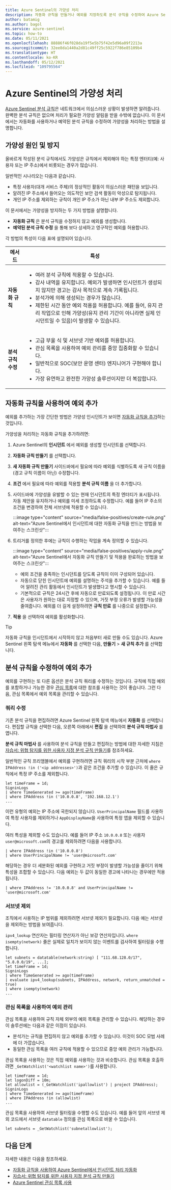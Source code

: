 ```yaml
---
title: Azure Sentinel의 가양성 처리
description: 자동화 규칙을 만들거나 예외를 지정하도록 분석 규칙을 수정하여 Azure Sentinel에서 가양성을 해결하는 방법을 알아봅니다.
author: batamig
ms.author: bagol
ms.service: azure-sentinel
ms.topic: how-to
ms.date: 05/11/2021
ms.openlocfilehash: 88886f46f028da19f5e5b75f42e5d96a09f2213a
ms.sourcegitcommit: 32ee8da1440a2d81c49ff25c5922f786e85109b4
ms.translationtype: HT
ms.contentlocale: ko-KR
ms.lasthandoff: 05/12/2021
ms.locfileid: "109795564"
---
```

# <a name="handle-false-positives-in-azure-sentinel"></a>Azure Sentinel의 가양성 처리

[Azure Sentinel 분석 규칙](tutorial-detect-threats-built-in.md)은 네트워크에서 의심스러운 상황이 발생하면 알려줍니다. 완벽한 분석 규칙은 없으며 처리가 필요한 가양성 알림을 받을 수밖에 없습니다. 이 문서에서는 자동화를 사용하거나 예약된 분석 규칙을 수정하여 가양성을 처리하는 방법을 설명합니다.

## <a name="false-positive-causes-and-prevention"></a>가양성 원인 및 방지

올바르게 작성된 분석 규칙에서도 가양성은 규칙에서 제외해야 하는 특정 엔터티(예: 사용자 또는 IP 주소)에서 비롯되는 경우가 많습니다.

일반적인 시나리오는 다음과 같습니다.

- 특정 사용자(대개 서비스 주체)의 정상적인 활동이 의심스러운 패턴을 보입니다.
- 알려진 IP 주소에서 들어오는 의도적인 보안 검색 활동이 악성으로 탐지됩니다.
- 개인 IP 주소를 제외하는 규칙이 개인 IP 주소가 아닌 내부 IP 주소도 제외합니다.

이 문서에서는 가양성을 방지하는 두 가지 방법을 설명합니다.

- **자동화 규칙** 은 분석 규칙을 수정하지 않고 예외를 생성합니다.
- **예약된 분석 규칙 수정** 을 통해 보다 상세하고 영구적인 예외를 허용합니다.
  
각 방법의 특성이 다음 표에 설명되어 있습니다.

  
|메서드|특성|
|-|-|
|**자동화 규칙**|<ul><li>여러 분석 규칙에 적용할 수 있습니다.</li><li>감사 내역을 유지합니다. 예외가 발생하면 인시던트가 생성되지 않지만 경고는 감사 목적으로 계속 기록됩니다.</li><li>분석가에 의해 생성되는 경우가 많습니다.</li><li>제한된 시간 동안 예외 적용을 허용합니다. 예를 들어, 유지 관리 작업으로 인해 가양성(유지 관리 기간이 아니라면 실제 인시던트일 수 있음)이 발생할 수 있습니다.</li></ul>|
|**분석 규칙 수정**|<ul><li>고급 부울 식 및 서브넷 기반 예외를 허용합니다.</li><li>관심 목록을 사용하여 예외 관리를 중앙 집중화할 수 있습니다.</li><li>일반적으로 SOC(보안 운영 센터) 엔지니어가 구현해야 합니다.</li><li>가장 유연하고 완전한 가양성 솔루션이지만 더 복잡합니다.</li></ul>|

## <a name="add-exceptions-by-using-automation-rules"></a>자동화 규칙을 사용하여 예외 추가

예외를 추가하는 가장 간단한 방법은 가양성 인시던트가 보이면 [자동화 규칙을 추가](automate-incident-handling-with-automation-rules.md#creating-and-managing-automation-rules)하는 것입니다.

가양성을 처리하는 자동화 규칙을 추가하려면:

1. Azure Sentinel의 **인시던트** 에서 예외를 생성할 인시던트를 선택합니다.
1. **자동화 규칙 만들기** 를 선택합니다.
1. **새 자동화 규칙 만들기** 사이드바에서 필요에 따라 예외를 식별하도록 새 규칙 이름을(경고 규칙 이름이 아닌) 수정합니다.
1. **조건** 에서 필요에 따라 예외를 적용할 **분석 규칙 이름** 을 더 추가합니다.
1. 사이드바에 가양성을 유발할 수 있는 현재 인시던트의 특정 엔터티가 표시됩니다. 자동 제안을 유지하거나 예외를 미세 조정하도록 수정합니다. 예를 들어 IP 주소의 조건을 변경하여 전체 서브넷에 적용할 수 있습니다.
   
   :::image type="content" source="media/false-positives/create-rule.png" alt-text="Azure Sentinel에서 인시던트에 대한 자동화 규칙을 만드는 방법을 보여주는 스크린샷":::
   
1. 트리거를 정의한 후에는 규칙이 수행하는 작업을 계속 정의할 수 있습니다.
   
   :::image type="content" source="media/false-positives/apply-rule.png" alt-text="Azure Sentinel에서 자동화 규칙 만들기 및 적용을 완료하는 방법을 보여주는 스크린샷":::
   
   - 예외 조건을 충족하는 인시던트를 닫도록 규칙이 이미 구성되어 있습니다.
   - 자동으로 닫힌 인시던트에 예외를 설명하는 주석을 추가할 수 있습니다. 예를 들어 알려진 관리 활동에서 인시던트가 발생했다고 명시할 수 있습니다.
   - 기본적으로 규칙은 24시간 후에 자동으로 만료되도록 설정됩니다. 이 만료 시간은 사용자가 원하는 대로 지정할 수 있으며, 거짓 부정 오류가 발생할 가능성을 줄여줍니다. 예외를 더 길게 설정하려면 **규칙 만료** 를 나중으로 설정합니다.
   
1. **적용** 을 선택하여 예외를 활성화합니다.

> [!TIP]
> 자동화 규칙을 인시던트에서 시작하지 않고 처음부터 새로 만들 수도 있습니다. Azure Sentinel 왼쪽 탐색 메뉴에서 **자동화** 를 선택한 다음, **만들기** > **새 규칙 추가** 를 선택합니다.

## <a name="add-exceptions-by-modifying-analytics-rules"></a>분석 규칙을 수정하여 예외 추가

예외를 구현하는 또 다른 옵션은 분석 규칙 쿼리를 수정하는 것입니다. 규칙에 직접 예외를 포함하거나 가능한 경우 [관심 목록](watchlists.md#use-watchlists-in-analytics-rules)에 대한 참조를 사용하는 것이 좋습니다. 그런 다음, 관심 목록에서 예외 목록을 관리할 수 있습니다.

### <a name="modify-the-query"></a>쿼리 수정

기존 분석 규칙을 편집하려면 Azure Sentinel 왼쪽 탐색 메뉴에서 **자동화** 를 선택합니다. 편집할 규칙을 선택한 다음, 오른쪽 아래에서 **편집** 을 선택하여 **분석 규칙 마법사** 를 엽니다.

**분석 규칙 마법사** 를 사용하여 분석 규칙을 만들고 편집하는 방법에 대한 자세한 지침은 [자습서: 위협 탐지를 위한 사용자 지정 분석 규칙 만들기](tutorial-detect-threats-custom.md)를 참조하세요.

일반적인 규칙 프리앰블에서 예외를 구현하려면 규칙 쿼리의 시작 부분 근처에 `where IPAddress !in ('<ip addresses>')`과 같은 조건을 추가할 수 있습니다. 이 줄은 규칙에서 특정 IP 주소를 제외합니다.

```kusto
let timeFrame = 1d;
SigninLogs
| where TimeGenerated >= ago(timeFrame)
| where IPAddress !in ('10.0.0.8', '192.168.12.1')
...
```

이런 유형의 예외는 IP 주소에 국한되지 않습니다. `UserPrincipalName` 필드를 사용하여 특정 사용자를 제외하거나 `AppDisplayName`을 사용하여 특정 앱을 제외할 수 있습니다.

여러 특성을 제외할 수도 있습니다. 예를 들어 IP 주소 `10.0.0.8` 또는 사용자 `user@microsoft.com`의 경고를 제외하려면 다음을 사용합니다.

```kusto
| where IPAddress !in ('10.0.0.8')
| where UserPrincipalName != 'user@microsoft.com'
```

해당하는 경우 더 세분화된 예외를 구현하고 거짓 부정이 발생할 가능성을 줄이기 위해 특성을 조합할 수 있습니다. 다음 예외는 두 값이 동일한 경고에 나타나는 경우에만 적용됩니다.

```kusto
| where IPAddress != '10.0.0.8' and UserPrincipalName != 'user@microsoft.com'
```

### <a name="exclude-subnets"></a>서브넷 제외

조직에서 사용하는 IP 범위를 제외하려면 서브넷 제외가 필요합니다. 다음 예는 서브넷을 제외하는 방법을 보여줍니다.

`ipv4_lookup` 연산자는 필터링 연산자가 아닌 보강 연산자입니다. `where isempty(network)` 줄은 실제로 일치가 보이지 않는 이벤트를 검사하여 필터링을 수행합니다.

```kusto
let subnets = datatable(network:string) [ "111.68.128.0/17", "5.8.0.0/19", ...];
let timeFrame = 1d;
SigninLogs
| where TimeGenerated >= ago(timeFrame)
| evaluate ipv4_lookup(subnets, IPAddress, network, return_unmatched = true)
| where isempty(network)
...
```

### <a name="use-watchlists-to-manage-exceptions"></a>관심 목록을 사용하여 예외 관리

관심 목록을 사용하여 규칙 자체 외부의 예외 목록을 관리할 수 있습니다. 해당하는 경우 이 솔루션에는 다음과 같은 이점이 있습니다.

- 분석가는 규칙을 편집하지 않고 예외를 추가할 수 있습니다. 이것이 SOC 모범 사례에 더 가깝습니다.
- 동일한 관심 목록을 여러 규칙에 적용할 수 있으므로 중앙 예외 관리가 가능합니다.

관심 목록을 사용하는 것은 직접 예외를 사용하는 것과 비슷합니다. 관심 목록을 호출하려면 `_GetWatchlist('<watchlist name>')`를 사용합니다.

```kusto
let timeFrame = 1d;
let logonDiff = 10m;
let allowlist = (_GetWatchlist('ipallowlist') | project IPAddress);
SigninLogs
| where TimeGenerated >= ago(timeFrame)
| where IPAddress !in (allowlist)
...
```

관심 목록을 사용하여 서브넷 필터링을 수행할 수도 있습니다. 예를 들어 앞의 서브넷 제외 코드에서 서브넷 `datatable` 정의를 관심 목록으로 바꿀 수 있습니다.

```kusto
let subnets = _GetWatchlist('subnetallowlist');
```

## <a name="next-steps"></a>다음 단계

자세한 내용은 다음을 참조하세요.
- [자동화 규칙을 사용하여 Azure Sentinel에서 인시던트 처리 자동화](automate-incident-handling-with-automation-rules.md)
- [자습서: 위협 탐지를 위한 사용자 지정 분석 규칙 만들기](tutorial-detect-threats-custom.md)
- [Azure Sentinel 관심 목록 사용](watchlists.md)
